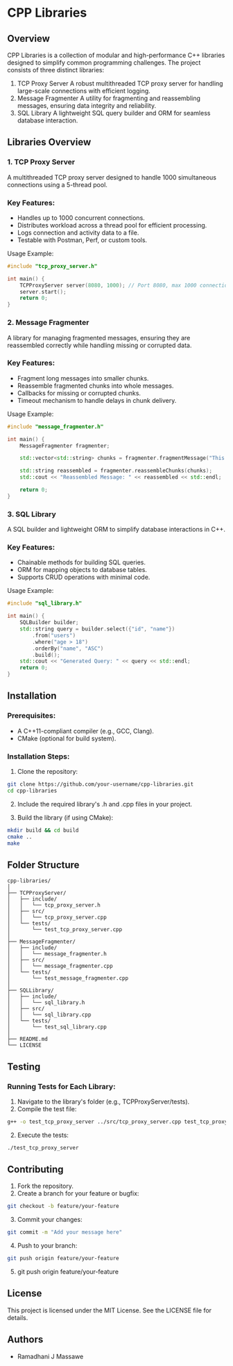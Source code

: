 # CPP Libraries
## Overview

CPP Libraries is a collection of modular and high-performance C++ libraries designed to simplify common programming challenges. The project consists of three distinct libraries:

1. TCP Proxy Server
A robust multithreaded TCP proxy server for handling large-scale connections with efficient logging.
2. Message Fragmenter
A utility for fragmenting and reassembling messages, ensuring data integrity and reliability.
3. SQL Library
A lightweight SQL query builder and ORM for seamless database interaction.

## Libraries Overview
### 1. TCP Proxy Server
A multithreaded TCP proxy server designed to handle 1000 simultaneous connections using a 5-thread pool.

### Key Features:
- Handles up to 1000 concurrent connections.
- Distributes workload across a thread pool for efficient processing.
- Logs connection and activity data to a file.
- Testable with Postman, Perf, or custom tools.

Usage Example:
```cpp
#include "tcp_proxy_server.h"

int main() {
    TCPProxyServer server(8080, 1000); // Port 8080, max 1000 connections
    server.start();
    return 0;
}
```

### 2. Message Fragmenter
A library for managing fragmented messages, ensuring they are reassembled correctly while handling missing or corrupted data.

### Key Features:
- Fragment long messages into smaller chunks.
- Reassemble fragmented chunks into whole messages.
- Callbacks for missing or corrupted chunks.
- Timeout mechanism to handle delays in chunk delivery.

Usage Example:
```cpp
#include "message_fragmenter.h"

int main() {
    MessageFragmenter fragmenter;

    std::vector<std::string> chunks = fragmenter.fragmentMessage("This is a long message.", 10);

    std::string reassembled = fragmenter.reassembleChunks(chunks);
    std::cout << "Reassembled Message: " << reassembled << std::endl;

    return 0;
}
```

### 3. SQL Library
A SQL builder and lightweight ORM to simplify database interactions in C++.

### Key Features:
- Chainable methods for building SQL queries.
- ORM for mapping objects to database tables.
- Supports CRUD operations with minimal code.

Usage Example:
```cpp
#include "sql_library.h"

int main() {
    SQLBuilder builder;
    std::string query = builder.select({"id", "name"})
        .from("users")
        .where("age > 18")
        .orderBy("name", "ASC")
        .build();
    std::cout << "Generated Query: " << query << std::endl;
    return 0;
}
```

## Installation
### Prerequisites:
- A C++11-compliant compiler (e.g., GCC, Clang).
- CMake (optional for build system).

### Installation Steps:
1. Clone the repository:
```bash
git clone https://github.com/your-username/cpp-libraries.git
cd cpp-libraries
```

2. Include the required library's .h and .cpp files in your project.

3. Build the library (if using CMake):
```bash
mkdir build && cd build
cmake ..
make
```

## Folder Structure
```plaintext
cpp-libraries/
│
├── TCPProxyServer/
│   ├── include/
│   │   └── tcp_proxy_server.h
│   ├── src/
│   │   └── tcp_proxy_server.cpp
│   └── tests/
│       └── test_tcp_proxy_server.cpp
│
├── MessageFragmenter/
│   ├── include/
│   │   └── message_fragmenter.h
│   ├── src/
│   │   └── message_fragmenter.cpp
│   └── tests/
│       └── test_message_fragmenter.cpp
│
├── SQLLibrary/
│   ├── include/
│   │   └── sql_library.h
│   ├── src/
│   │   └── sql_library.cpp
│   └── tests/
│       └── test_sql_library.cpp
│
├── README.md
└── LICENSE
```

## Testing
### Running Tests for Each Library:
1. Navigate to the library's folder (e.g., TCPProxyServer/tests).
2. Compile the test file:
```bash
g++ -o test_tcp_proxy_server ../src/tcp_proxy_server.cpp test_tcp_proxy_server.cpp -pthread -std=c++11
```
2. Execute the tests:
```bash
./test_tcp_proxy_server
```

## Contributing
1. Fork the repository.
2. Create a branch for your feature or bugfix:
```bash
git checkout -b feature/your-feature
```
3. Commit your changes:
```bash
git commit -m "Add your message here"
```
4. Push to your branch:
```bash
git push origin feature/your-feature
```
5. git push origin feature/your-feature

## License
This project is licensed under the MIT License. See the LICENSE file for details.

## Authors
- Ramadhani J Massawe
